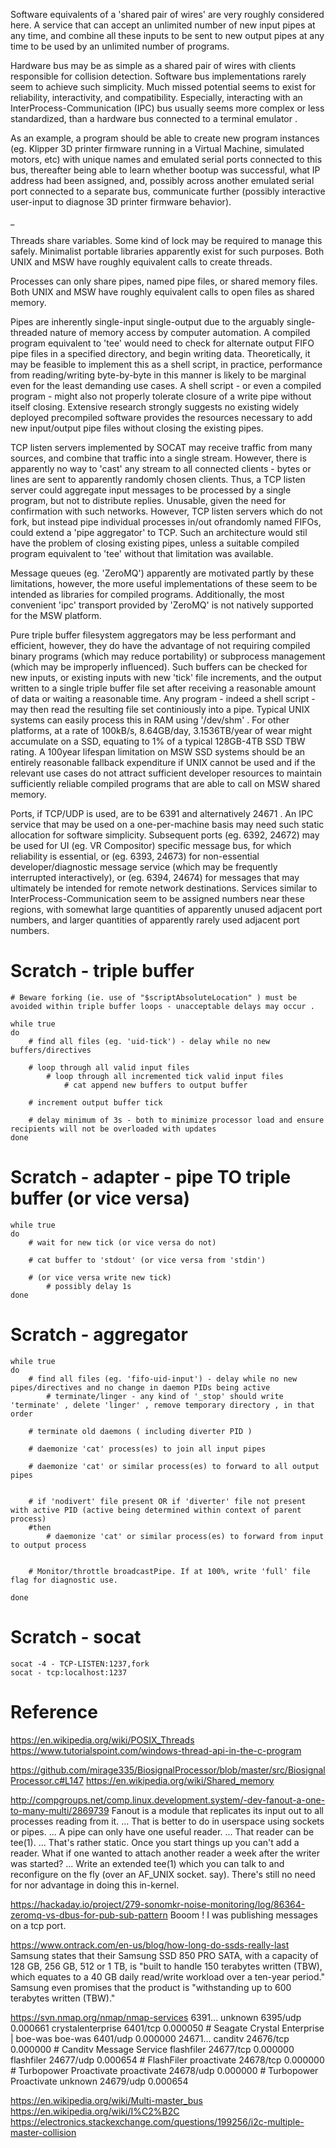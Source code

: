 
Software equivalents of a 'shared pair of wires' are very roughly considered here. A service that can accept an unlimited number of new input pipes at any time, and combine all these inputs to be sent to new output pipes at any time to be used by an unlimited number of programs.

Hardware bus may be as simple as a shared pair of wires with clients responsible for collision detection. Software bus implementations rarely seem to achieve such simplicity. Much missed potential seems to exist for reliability, interactivity, and compatibility. Especially, interacting with an InterProcess-Communication (IPC) bus usually seems more complex or less standardized, than a hardware bus connected to a terminal emulator .

As an example, a program should be able to create new program instances (eg. Klipper 3D printer firmware running in a Virtual Machine, simulated motors, etc) with unique names and emulated serial ports connected to this bus, thereafter being able to learn whether bootup was successful, what IP address had been assigned, and, possibly across another emulated serial port connected to a separate bus, communicate further (possibly interactive user-input to diagnose 3D printer firmware behavior).

_


Threads share variables. Some kind of lock may be required to manage this safely. Minimalist portable libraries apparently exist for such purposes. Both UNIX and MSW have roughly equivalent calls to create threads.

Processes can only share pipes, named pipe files, or shared memory files. Both UNIX and MSW have roughly equivalent calls to open files as shared memory.

Pipes are inherently single-input single-output due to the arguably single-threaded nature of memory access by computer automation. A compiled program equivalent to 'tee' would need to check for alternate output FIFO pipe files in a specified directory, and begin writing data. Theoretically, it may be feasible to implement this as a shell script, in practice, performance from reading/writing byte-by-byte in this manner is likely to be marginal even for the least demanding use cases. A shell script - or even a compiled program - might also not properly tolerate closure of a write pipe without itself closing. Extensive research strongly suggests no existing widely deployed precompiled software provides the resources necessary to add new input/output pipe files without closing the existing pipes.

TCP listen servers implemented by SOCAT may receive traffic from many sources, and combine that traffic into a single stream. However, there is apparently no way to 'cast' any stream to all connected clients - bytes or lines are sent to apparently randomly chosen clients. Thus, a TCP listen server could aggregate input messages to be processed by a single program, but not to distribute replies. Unusable, given the need for confirmation with such networks. However, TCP listen servers which do not fork, but instead pipe individual processes in/out ofrandomly named FIFOs, could extend a 'pipe aggregator' to TCP. Such an architecture would stil have the problem of closing existing pipes, unless a suitable compiled program equivalent to 'tee' without that limitation was available.

Message queues (eg. 'ZeroMQ') apparently are motivated partly by these limitations, however, the more useful implementations of these seem to be intended as libraries for compiled programs. Additionally, the most convenient 'ipc' transport provided by 'ZeroMQ' is not natively supported for the MSW platform.

Pure triple buffer filesystem aggregators may be less performant and efficient, however, they do have the advantage of not requiring compiled binary programs (which may reduce portability) or subprocess management (which may be improperly influenced). Such buffers can be checked for new inputs, or existing inputs with new 'tick' file increments, and the output written to a single triple buffer file set after receiving a reasonable amount of data or waiting a reasonable time. Any program - indeed a shell script - may then read the resulting file set continiously into a pipe. Typical UNIX systems can easily process this in RAM using '/dev/shm' . For other platforms, at a rate of 100kB/s, 8.64GB/day, 3.1536TB/year of wear might accumulate on a SSD, equating to 1% of a typical 128GB-4TB SSD TBW rating. A 100year lifespan limitation on MSW SSD systems should be an entirely reasonable fallback expenditure if UNIX cannot be used and if the relevant use cases do not attract sufficient developer resources to maintain sufficiently reliable compiled programs that are able to call on MSW shared memory.

Ports, if TCP/UDP is used, are to be 6391 and alternatively 24671 . An IPC service that may be used on a one-per-machine basis may need such  static allocation for software simplicity. Subsequent ports (eg. 6392, 24672) may be used for UI (eg. VR Compositor) specific message bus, for which reliability is essential, or (eg. 6393, 24673) for non-essential developer/diagnostic message service (which may be frequently interrupted interactively), or (eg. 6394, 24674) for messages that may ultimately be intended for remote network destinations. Services similar to InterProcess-Communication seem to be assigned numbers near these regions, with somewhat large quantities of apparently unused adjacent port numbers, and larger quantities of apparently rarely used adjacent port numbers.


# Scratch - triple buffer

```
# Beware forking (ie. use of "$scriptAbsoluteLocation" ) must be avoided within triple buffer loops - unacceptable delays may occur .

while true
do
	# find all files (eg. 'uid-tick') - delay while no new buffers/directives
	
	# loop through all valid input files
		# loop through all incremented tick valid input files
			# cat append new buffers to output buffer
	
	# increment output buffer tick
	
	# delay minimum of 3s - both to minimize processor load and ensure recipients will not be overloaded with updates
done
```

# Scratch - adapter - pipe TO triple buffer (or vice versa)

```
while true
do
	# wait for new tick (or vice versa do not)
	
	# cat buffer to 'stdout' (or vice versa from 'stdin')
	
	# (or vice versa write new tick)
		# possibly delay 1s
done
```


# Scratch - aggregator

```
while true
do
	# find all files (eg. 'fifo-uid-input') - delay while no new pipes/directives and no change in daemon PIDs being active
		# terminate/linger - any kind of '_stop' should write 'terminate' , delete 'linger' , remove temporary directory , in that order
	
	# terminate old daemons ( including diverter PID )
	
	# daemonize 'cat' process(es) to join all input pipes
	
	# daemonize 'cat' or similar process(es) to forward to all output pipes
	
	
	# if 'nodivert' file present OR if 'diverter' file not present with active PID (active being determined within context of parent process)
	#then
		# daemonize 'cat' or similar process(es) to forward from input to output process
	
	
	# Monitor/throttle broadcastPipe. If at 100%, write 'full' file flag for diagnostic use.
	
done
```


# Scratch - socat

```
socat -4 - TCP-LISTEN:1237,fork
socat - tcp:localhost:1237
```



# Reference

https://en.wikipedia.org/wiki/POSIX_Threads
https://www.tutorialspoint.com/windows-thread-api-in-the-c-program

https://github.com/mirage335/BiosignalProcessor/blob/master/src/BiosignalProcessor.c#L147
https://en.wikipedia.org/wiki/Shared_memory


http://compgroups.net/comp.linux.development.system/-dev-fanout-a-one-to-many-multi/2869739
	Fanout is a module that replicates its input out to all processes reading from it.
	...
	That is better to do in userspace using sockets or pipes.
	...
	A pipe can only have one useful reader.
	...
	That reader can be tee(1).
	...
	That's rather static. Once you start things up you can't
	add a reader. What if one wanted to attach another reader
	a week after the writer was started?
	...
	Write an extended tee(1) which you can talk to and reconfigure on the
	fly (over an AF_UNIX socket. say). There's still no need for nor
	advantage in doing this in-kernel.


https://hackaday.io/project/279-sonomkr-noise-monitoring/log/86364-zeromq-vs-dbus-for-pub-sub-pattern
	Booom ! I was publishing messages on a tcp port.

https://www.ontrack.com/en-us/blog/how-long-do-ssds-really-last
	Samsung states that their Samsung SSD 850 PRO SATA, with a capacity of 128 GB, 256 GB, 512 or 1 TB,  is "built to handle 150 terabytes written (TBW), which equates to a 40 GB daily read/write workload over a ten-year period."  Samsung even promises that the product is "withstanding up to 600 terabytes written (TBW)."


https://svn.nmap.org/nmap/nmap-services
	6391...
		unknown	6395/udp	0.000661
		crystalenterprise	6401/tcp	0.000050	# Seagate Crystal Enterprise | boe-was
		boe-was	6401/udp	0.000000
	24671...
		canditv	24676/tcp	0.000000	# Canditv Message Service
		flashfiler	24677/tcp	0.000000
		flashfiler	24677/udp	0.000654	# FlashFiler
		proactivate	24678/tcp	0.000000	# Turbopower Proactivate
		proactivate	24678/udp	0.000000	# Turbopower Proactivate
		unknown	24679/udp	0.000654







https://en.wikipedia.org/wiki/Multi-master_bus
https://en.wikipedia.org/wiki/I%C2%B2C
https://electronics.stackexchange.com/questions/199256/i2c-multiple-master-collision




